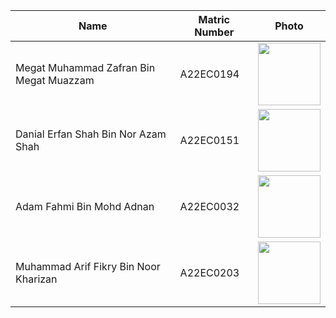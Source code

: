 | Name                                     | Matric Number | Photo |
|------------------------------------------|---------------|-------|
| Megat Muhammad Zafran Bin Megat Muazzam   | A22EC0194     | <img src="Image/photo_3_2023-12-20_18-15-50.jpg" width="100" height="100"> |
| Danial Erfan Shah Bin Nor Azam Shah       | A22EC0151     | <img src="Image/photo_2_2023-12-20_18-15-50.jpg" width="100" height="100"> |
| Adam Fahmi Bin Mohd Adnan                 | A22EC0032     | <img src="Image/photo_4_2023-12-20_18-15-50.jpg" width="100" height="100"> |
| Muhammad Arif Fikry Bin Noor Kharizan     | A22EC0203     | <img src="Image/photo_1_2023-12-20_18-15-50.jpg" width="100" height="100"> |
